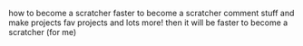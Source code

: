 how to become a scratcher faster
to become a scratcher comment stuff and make projects fav projects and lots more! then it will be faster to become a scratcher (for me)     